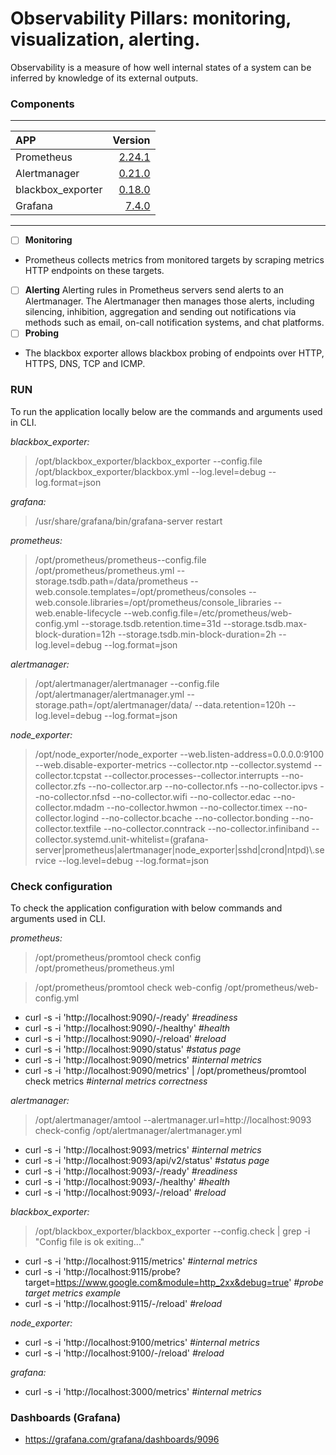 # Observability Pillars: monitoring, visualization, alerting. <a name="top"></a>
Observability is a measure of how well internal states of a system can be inferred by knowledge of its external outputs.


### Components

<hr/>

| APP | Version |
| :--- | ---: |
| Prometheus | [2.24.1](https://prometheus.io/download/#prometheus "Download") |
| Alertmanager | [0.21.0](https://prometheus.io/download/#alertmanager "Download") |
| blackbox_exporter | [0.18.0](https://prometheus.io/download/#blackbox_exporter "Download") |
| Grafana | [7.4.0](https://dl.grafana.com/oss/release/grafana-7.4.0-1.x86_64.rpm "Download") |

<hr/>

- [ ] **Monitoring**
- Prometheus collects metrics from monitored targets by scraping metrics HTTP endpoints on these targets.
- [ ] **Alerting**
Alerting rules in Prometheus servers send alerts to an Alertmanager. The Alertmanager then manages those alerts, including silencing, inhibition, aggregation and sending out notifications via methods such as email, on-call notification systems, and chat platforms.
- [ ] **Probing**
- The blackbox exporter allows blackbox probing of endpoints over HTTP, HTTPS, DNS, TCP and ICMP.


### RUN
To run the application locally below are the commands and arguments used in CLI.

*blackbox_exporter:*
> /opt/blackbox_exporter/blackbox_exporter --config.file /opt/blackbox_exporter/blackbox.yml --log.level=debug --log.format=json

*grafana:*
> /usr/share/grafana/bin/grafana-server restart
		
*prometheus:*
> /opt/prometheus/prometheus--config.file /opt/prometheus/prometheus.yml --storage.tsdb.path=/data/prometheus --web.console.templates=/opt/prometheus/consoles --web.console.libraries=/opt/prometheus/console_libraries --web.enable-lifecycle --web.config.file=/etc/prometheus/web-config.yml --storage.tsdb.retention.time=31d --storage.tsdb.max-block-duration=12h --storage.tsdb.min-block-duration=2h --log.level=debug --log.format=json

*alertmanager:*
> /opt/alertmanager/alertmanager --config.file /opt/alertmanager/alertmanager.yml --storage.path=/opt/alertmanager/data/ --data.retention=120h --log.level=debug --log.format=json

*node_exporter:*
> /opt/node_exporter/node_exporter --web.listen-address=0.0.0.0:9100 --web.disable-exporter-metrics --collector.ntp --collector.systemd --collector.tcpstat --collector.processes--collector.interrupts --no-collector.zfs --no-collector.arp --no-collector.nfs --no-collector.ipvs --no-collector.nfsd --no-collector.wifi --no-collector.edac --no-collector.mdadm --no-collector.hwmon --no-collector.timex --no-collector.logind --no-collector.bcache --no-collector.bonding --no-collector.textfile --no-collector.conntrack --no-collector.infiniband --collector.systemd.unit-whitelist=(grafana-server|prometheus|alertmanager|node_exporter|sshd|crond|ntpd)\\.service --log.level=debug --log.format=json


### Check configuration
To check the application configuration with below commands and arguments used in CLI.


*prometheus:*
> /opt/prometheus/promtool check config /opt/prometheus/prometheus.yml

> /opt/prometheus/promtool check web-config /opt/prometheus/web-config.yml

- curl -s -i 'http://localhost:9090/-/ready'
*#readiness*
- curl -s -i 'http://localhost:9090/-/healthy'
*#health*
- curl -s -i 'http://localhost:9090/-/reload'
*#reload*
- curl -s -i 'http://localhost:9090/status'
*#status page*
- curl -s -i 'http://localhost:9090/metrics'
*#internal metrics*
- curl -s -i 'http://localhost:9090/metrics' | /opt/prometheus/promtool check metrics
*#internal metrics correctness*


*alertmanager:*
> /opt/alertmanager/amtool --alertmanager.url=http://localhost:9093 check-config /opt/alertmanager/alertmanager.yml

- curl -s -i 'http://localhost:9093/metrics'
*#internal metrics*
- curl -s -i 'http://localhost:9093/api/v2/status'
*#status page*
- curl -s -i 'http://localhost:9093/-/ready'
*#readiness*
- curl -s -i 'http://localhost:9093/-/healthy'
*#health*
- curl -s -i 'http://localhost:9093/-/reload'
*#reload*


*blackbox_exporter:*
> /opt/blackbox_exporter/blackbox_exporter --config.check | grep -i "Config file is ok exiting..."

- curl -s -i 'http://localhost:9115/metrics'
*#internal metrics*
- curl -s -i 'http://localhost:9115/probe?target=https://www.google.com&module=http_2xx&debug=true'
*#probe target metrics example*
- curl -s -i 'http://localhost:9115/-/reload'
*#reload*


*node_exporter:*

- curl -s -i 'http://localhost:9100/metrics'
*#internal metrics*
- curl -s -i 'http://localhost:9100/-/reload'
*#reload*


*grafana:*

- curl -s -i 'http://localhost:3000/metrics'
*#internal metrics*


### Dashboards (Grafana)
- https://grafana.com/grafana/dashboards/9096
